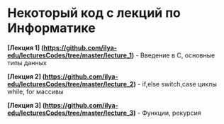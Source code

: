 # Некоторый код с лекций по Информатике

**[Лекция 1] (https://github.com/ilya-edu/lecturesCodes/tree/master/lecture_1)** -  Введение в C, основные типы данных

**[Лекция 2] (https://github.com/ilya-edu/lecturesCodes/tree/master/lecture_2)** -  if,else switch,case циклы while, for массивы

**[Лекция 3] (https://github.com/ilya-edu/lecturesCodes/tree/master/lecture_3)** -  Функции, рекурсия
